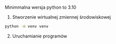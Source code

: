 Minimmalna wersja python to 3.10  

1. Stworzenie wirtualnej zmiennej środowiskowej

```sh
python -m venv venv
```

2. Uruchamianie programów
 
 
